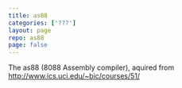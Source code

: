 ```yaml
---
title: as88
categories: ['???']
layout: page
repo: as88
page: false
---
```


The as88 (8088 Assembly compiler), aquired from <http://www.ics.uci.edu/~bic/courses/51/>
